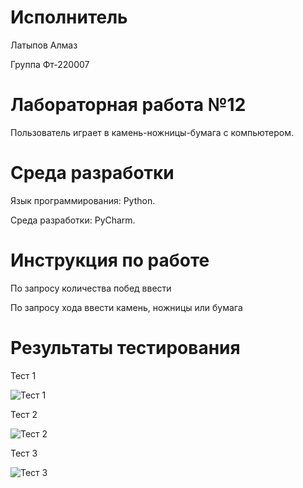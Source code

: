# Исполнитель
Латыпов Алмаз

Группа Фт-220007
# Лабораторная работа №12

Пользователь играет в камень-ножницы-бумага с компьютером. 

# Среда разработки 
Язык программирования: Python.

Среда разработки: PyCharm.
# Инструкция по работе

По запросу количества побед ввести 

По запросу хода ввести камень, ножницы или бумага
# Результаты тестирования
Тест 1

![Тест 1](https://github.com/LatypovAlmaz/Lab_12/assets/146587126/dd2b767d-f87f-43b8-b2ea-3c16ef536cba)

Тест 2

![Тест 2](https://github.com/LatypovAlmaz/Lab_12/assets/146587126/6164fe9b-70ef-410d-803e-3026525f736f)

Тест 3

![Тест 3](https://github.com/LatypovAlmaz/Lab_12/assets/146587126/39a38356-cb5d-4aaa-9435-bb45717d71aa)
